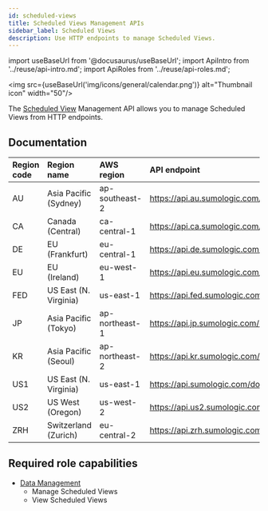 ```yaml
---
id: scheduled-views
title: Scheduled Views Management APIs
sidebar_label: Scheduled Views
description: Use HTTP endpoints to manage Scheduled Views.
---
```


import useBaseUrl from '@docusaurus/useBaseUrl';
import ApiIntro from '../reuse/api-intro.md';
import ApiRoles from '../reuse/api-roles.md';

<img src={useBaseUrl('img/icons/general/calendar.png')} alt="Thumbnail icon" width="50"/>

The [Scheduled View](/docs/manage/scheduled-views) Management API allows you to manage Scheduled Views from HTTP endpoints.

## Documentation

<ApiIntro/>

| Region code | Region name | AWS region | API endpoint |
|:----|:----|:---|:-----|
| AU  | Asia Pacific (Sydney)  | ap-southeast-2 | https://api.au.sumologic.com/docs/#tag/scheduledViewManagement   |
| CA  | Canada (Central)       | ca-central-1   | https://api.ca.sumologic.com/docs/#tag/scheduledViewManagement   |
| DE  | EU (Frankfurt)         | eu-central-1   | https://api.de.sumologic.com/docs/#tag/scheduledViewManagement   |
| EU  | EU (Ireland)           | eu-west-1      | https://api.eu.sumologic.com/docs/#tag/scheduledViewManagement   |
| FED | US East (N. Virginia)  | us-east-1      | https://api.fed.sumologic.com/docs/#tag/scheduledViewManagement  |
| JP  | Asia Pacific (Tokyo)   | ap-northeast-1 | https://api.jp.sumologic.com/docs/#tag/scheduledViewManagement   |
| KR  | Asia Pacific (Seoul)   | ap-northeast-2 | https://api.kr.sumologic.com/docs/#tag/scheduledViewManagement   |
| US1 | US East (N. Virginia)  | us-east-1      | https://api.sumologic.com/docs/#tag/scheduledViewManagement      |
| US2 | US West (Oregon)       | us-west-2      | https://api.us2.sumologic.com/docs/#tag/scheduledViewManagement  |
| ZRH | Switzerland (Zurich)   | eu-central-2   | https://api.zrh.sumologic.com/docs/#tag/scheduledViewManagement  |

## Required role capabilities

<ApiRoles/>

* [Data Management](/docs/manage/users-roles/roles/role-capabilities/#data-management)
    * Manage Scheduled Views
    * View Scheduled Views
